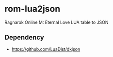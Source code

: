 # rom-lua2json
Ragnarok Online M: Eternal Love LUA table to JSON


Dependency
----------
* https://github.com/LuaDist/dkjson
